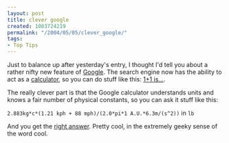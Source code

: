 ```yaml
---
layout: post
title: clever google
created: 1083724219
permalink: "/2004/05/05/clever_google/"
tags:
- Top Tips
---
```

Just to balance up after yesterday's entry, I thought I'd tell you about a rather nifty new feature of [Google](http://www.google.com/).  The search engine now has the ability to act as a [calculator](http://www.google.co.nz/help/calculator.html), so you can do stuff like this: [1+1 is...](http://www.google.co.nz/search?hl=en&amp;ie=UTF-8&amp;oe=UTF-8&amp;q=1%2B1&amp;btnG=Search&amp;meta=).

The really clever part is that the Google calculator understands units and knows a fair number of physical constants, so you can ask it stuff like this:

`2.883kg*c*(1.21 kph + 88 mph)/(2.0*pi*1 A.U.*6.3m/(s^2))` in `lb`

And you get the [right answer](http://www.google.com/search?hl=en&amp;lr=&amp;ie=UTF-8&amp;oe=UTF-8&amp;q=2.883kg*c*%281.21+kph+%2B+88+mph%29%2F%282.0*pi*1+A.U.*6.3m%2Fs%5E2%29+in+lb&amp;btnG=Search).  Pretty cool, in the extremely geeky sense of the word cool.
